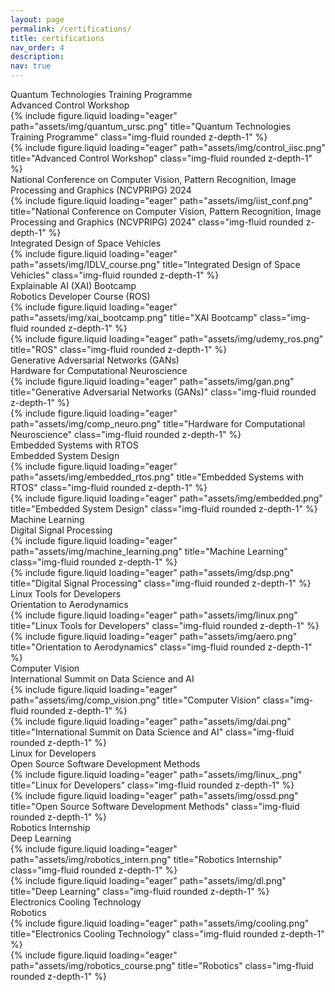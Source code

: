 ```yaml
---
layout: page
permalink: /certifications/
title: certifications
nav_order: 4
description:
nav: true
---
```


<div class="row justify-content-around">
    <div class="caption">
    Quantum Technologies Training Programme
    </div>
    <div class="caption">
    Advanced Control Workshop
    </div>
</div>

<div class="row">
    <div class="col-sm mt-3 mt-md-0">
        {% include figure.liquid loading="eager" path="assets/img/quantum_ursc.png" title="Quantum Technologies Training Programme" class="img-fluid rounded z-depth-1" %}
    </div>
    <div class="col-sm mt-3 mt-md-0">
        {% include figure.liquid loading="eager" path="assets/img/control_iisc.png" title="Advanced Control Workshop" class="img-fluid rounded z-depth-1" %}
    </div>
</div>

<div class="caption">
    National Conference on Computer Vision, Pattern Recognition, Image Processing and Graphics (NCVPRIPG) 2024
</div>
<div class="row">
    <div class="col-sm mt-3 mt-md-0">
        {% include figure.liquid loading="eager" path="assets/img/iist_conf.png" title="National Conference on Computer Vision, Pattern Recognition, Image Processing and Graphics (NCVPRIPG) 2024" class="img-fluid rounded z-depth-1" %}
    </div>
</div>

<div class="caption">
    Integrated Design of Space Vehicles
</div>
<div class="row">
    <div class="col-sm mt-3 mt-md-0">
        {% include figure.liquid loading="eager" path="assets/img/IDLV_course.png" title="Integrated Design of Space Vehicles" class="img-fluid rounded z-depth-1" %}
    </div>
</div>

<div class="row justify-content-around">
    <div class="caption">
    Explainable AI (XAI) Bootcamp
    </div>
    <div class="caption">
    Robotics Developer Course (ROS)
    </div>
</div>

<div class="row">
    <div class="col-sm mt-3 mt-md-0">
        {% include figure.liquid loading="eager" path="assets/img/xai_bootcamp.png" title="XAI Bootcamp" class="img-fluid rounded z-depth-1" %}
    </div>
    <div class="col-sm mt-3 mt-md-0">
        {% include figure.liquid loading="eager" path="assets/img/udemy_ros.png" title="ROS" class="img-fluid rounded z-depth-1" %}
    </div>
</div>

<div class="row justify-content-around">
    <div class="caption">
    Generative Adversarial Networks (GANs)
    </div>
    <div class="caption">
    Hardware for Computational Neuroscience
    </div>
</div>

<div class="row">
    <div class="col-sm mt-3 mt-md-0">
        {% include figure.liquid loading="eager" path="assets/img/gan.png" title="Generative Adversarial Networks (GANs)" class="img-fluid rounded z-depth-1" %}
    </div>
    <div class="col-sm mt-3 mt-md-0">
        {% include figure.liquid loading="eager" path="assets/img/comp_neuro.png" title="Hardware for Computational Neuroscience" class="img-fluid rounded z-depth-1" %}
    </div>
</div>

<div class="row justify-content-around">
    <div class="caption">
    Embedded Systems with RTOS
    </div>
    <div class="caption">
    Embedded System Design
    </div>
</div>

<div class="row">
    <div class="col-sm mt-3 mt-md-0">
        {% include figure.liquid loading="eager" path="assets/img/embedded_rtos.png" title="Embedded Systems with RTOS" class="img-fluid rounded z-depth-1" %}
    </div>
    <div class="col-sm mt-3 mt-md-0">
        {% include figure.liquid loading="eager" path="assets/img/embedded.png" title="Embedded System Design" class="img-fluid rounded z-depth-1" %}
    </div>
</div>

<div class="row justify-content-around">
    <div class="caption">
    Machine Learning
    </div>
    <div class="caption">
    Digital Signal Processing
    </div>
</div>

<div class="row">
    <div class="col-sm mt-3 mt-md-0">
        {% include figure.liquid loading="eager" path="assets/img/machine_learning.png" title="Machine Learning" class="img-fluid rounded z-depth-1" %}
    </div>
    <div class="col-sm mt-3 mt-md-0">
        {% include figure.liquid loading="eager" path="assets/img/dsp.png" title="Digital Signal Processing" class="img-fluid rounded z-depth-1" %}
    </div>
</div>

<div class="row justify-content-around">
    <div class="caption">
    Linux Tools for Developers
    </div>
    <div class="caption">
    Orientation to Aerodynamics
    </div>
</div>

<div class="row">
    <div class="col-sm mt-3 mt-md-0">
        {% include figure.liquid loading="eager" path="assets/img/linux.png" title="Linux Tools for Developers" class="img-fluid rounded z-depth-1" %}
    </div>
    <div class="col-sm mt-3 mt-md-0">
        {% include figure.liquid loading="eager" path="assets/img/aero.png" title="Orientation to Aerodynamics" class="img-fluid rounded z-depth-1" %}
    </div>
</div>

<div class="row justify-content-around">
    <div class="caption">
    Computer Vision
    </div>
    <div class="caption">
    International Summit on Data Science and AI
    </div>
</div>

<div class="row">
    <div class="col-sm mt-3 mt-md-0">
        {% include figure.liquid loading="eager" path="assets/img/comp_vision.png" title="Computer Vision" class="img-fluid rounded z-depth-1" %}
    </div>
    <div class="col-sm mt-3 mt-md-0">
        {% include figure.liquid loading="eager" path="assets/img/dai.png" title="International Summit on Data Science and AI" class="img-fluid rounded z-depth-1" %}
    </div>
</div>

<div class="row justify-content-around">
    <div class="caption">
    Linux for Developers
    </div>
    <div class="caption">
    Open Source Software Development Methods
    </div>
</div>

<div class="row">
    <div class="col-sm mt-3 mt-md-0">
        {% include figure.liquid loading="eager" path="assets/img/linux_.png" title="Linux for Developers" class="img-fluid rounded z-depth-1" %}
    </div>
    <div class="col-sm mt-3 mt-md-0">
        {% include figure.liquid loading="eager" path="assets/img/ossd.png" title="Open Source Software Development Methods" class="img-fluid rounded z-depth-1" %}
    </div>
</div>

<div class="row justify-content-around">
    <div class="caption">
    Robotics Internship
    </div>
    <div class="caption">
    Deep Learning
    </div>
</div>

<div class="row">
    <div class="col-sm mt-3 mt-md-0">
        {% include figure.liquid loading="eager" path="assets/img/robotics_intern.png" title="Robotics Internship" class="img-fluid rounded z-depth-1" %}
    </div>
    <div class="col-sm mt-3 mt-md-0">
        {% include figure.liquid loading="eager" path="assets/img/dl.png" title="Deep Learning" class="img-fluid rounded z-depth-1" %}
    </div>
</div>

<div class="row justify-content-around">
    <div class="caption">
    Electronics Cooling Technology
    </div>
    <div class="caption">
    Robotics
    </div>
</div>

<div class="row">
    <div class="col-sm mt-3 mt-md-0">
        {% include figure.liquid loading="eager" path="assets/img/cooling.png" title="Electronics Cooling Technology" class="img-fluid rounded z-depth-1" %}
    </div>
    <div class="col-sm mt-3 mt-md-0">
        {% include figure.liquid loading="eager" path="assets/img/robotics_course.png" title="Robotics" class="img-fluid rounded z-depth-1" %}
    </div>
</div>